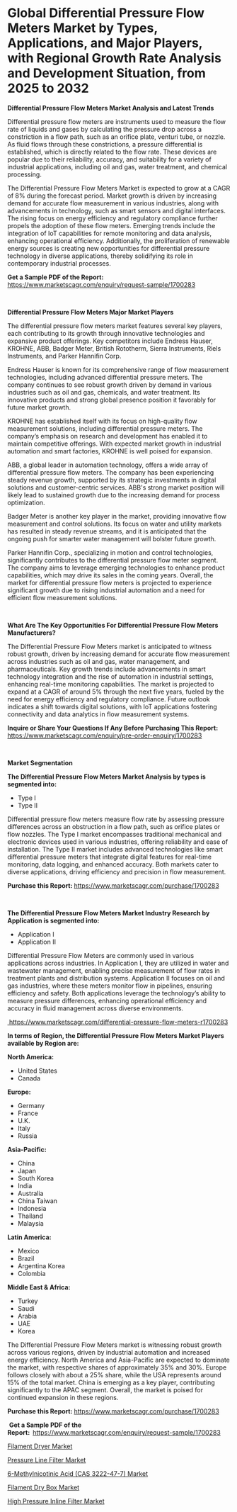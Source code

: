 <p><h1>Global Differential Pressure Flow Meters Market by Types, Applications, and Major Players, with Regional Growth Rate Analysis and Development Situation, from 2025 to 2032</h1></p><p><strong>Differential Pressure Flow Meters Market Analysis and Latest Trends</strong></p>
<p><p>Differential pressure flow meters are instruments used to measure the flow rate of liquids and gases by calculating the pressure drop across a constriction in a flow path, such as an orifice plate, venturi tube, or nozzle. As fluid flows through these constrictions, a pressure differential is established, which is directly related to the flow rate. These devices are popular due to their reliability, accuracy, and suitability for a variety of industrial applications, including oil and gas, water treatment, and chemical processing.</p><p>The Differential Pressure Flow Meters Market is expected to grow at a CAGR of 8% during the forecast period. Market growth is driven by increasing demand for accurate flow measurement in various industries, along with advancements in technology, such as smart sensors and digital interfaces. The rising focus on energy efficiency and regulatory compliance further propels the adoption of these flow meters. Emerging trends include the integration of IoT capabilities for remote monitoring and data analysis, enhancing operational efficiency. Additionally, the proliferation of renewable energy sources is creating new opportunities for differential pressure technology in diverse applications, thereby solidifying its role in contemporary industrial processes.</p></p>
<p><strong>Get a Sample PDF of the Report:&nbsp;</strong> <a href="https://www.marketscagr.com/enquiry/request-sample/1700283?utm_campaign=3277&utm_medium=2&utm_source=Github&utm_content=ia&utm_term=27032025&utm_id=differential-pressure-flow-meters">https://www.marketscagr.com/enquiry/request-sample/1700283</a></p>
<p>&nbsp;</p>
<p><strong>Differential Pressure Flow Meters Major Market Players</strong></p>
<p><p>The differential pressure flow meters market features several key players, each contributing to its growth through innovative technologies and expansive product offerings. Key competitors include Endress Hauser, KROHNE, ABB, Badger Meter, British Rototherm, Sierra Instruments, Riels Instruments, and Parker Hannifin Corp.</p><p>Endress Hauser is known for its comprehensive range of flow measurement technologies, including advanced differential pressure meters. The company continues to see robust growth driven by demand in various industries such as oil and gas, chemicals, and water treatment. Its innovative products and strong global presence position it favorably for future market growth.</p><p>KROHNE has established itself with its focus on high-quality flow measurement solutions, including differential pressure meters. The company’s emphasis on research and development has enabled it to maintain competitive offerings. With expected market growth in industrial automation and smart factories, KROHNE is well poised for expansion.</p><p>ABB, a global leader in automation technology, offers a wide array of differential pressure flow meters. The company has been experiencing steady revenue growth, supported by its strategic investments in digital solutions and customer-centric services. ABB's strong market position will likely lead to sustained growth due to the increasing demand for process optimization.</p><p>Badger Meter is another key player in the market, providing innovative flow measurement and control solutions. Its focus on water and utility markets has resulted in steady revenue streams, and it is anticipated that the ongoing push for smarter water management will bolster future growth.</p><p>Parker Hannifin Corp., specializing in motion and control technologies, significantly contributes to the differential pressure flow meter segment. The company aims to leverage emerging technologies to enhance product capabilities, which may drive its sales in the coming years. Overall, the market for differential pressure flow meters is projected to experience significant growth due to rising industrial automation and a need for efficient flow measurement solutions.</p></p>
<p>&nbsp;</p>
<p><strong>What Are The Key Opportunities For Differential Pressure Flow Meters Manufacturers?</strong></p>
<p><p>The Differential Pressure Flow Meters market is anticipated to witness robust growth, driven by increasing demand for accurate flow measurement across industries such as oil and gas, water management, and pharmaceuticals. Key growth trends include advancements in smart technology integration and the rise of automation in industrial settings, enhancing real-time monitoring capabilities. The market is projected to expand at a CAGR of around 5% through the next five years, fueled by the need for energy efficiency and regulatory compliance. Future outlook indicates a shift towards digital solutions, with IoT applications fostering connectivity and data analytics in flow measurement systems.</p></p>
<p><strong>Inquire or Share Your Questions If Any Before Purchasing This Report:</strong> <a href="https://www.marketscagr.com/enquiry/pre-order-enquiry/1700283?utm_campaign=3277&utm_medium=2&utm_source=Github&utm_content=ia&utm_term=27032025&utm_id=differential-pressure-flow-meters">https://www.marketscagr.com/enquiry/pre-order-enquiry/1700283</a></p>
<p>&nbsp;</p>
<p><strong>Market Segmentation</strong></p>
<p><strong>The Differential Pressure Flow Meters Market Analysis by types is segmented into:</strong></p>
<p><ul><li>Type I</li><li>Type II</li></ul></p>
<p><p>Differential pressure flow meters measure flow rate by assessing pressure differences across an obstruction in a flow path, such as orifice plates or flow nozzles. The Type I market encompasses traditional mechanical and electronic devices used in various industries, offering reliability and ease of installation. The Type II market includes advanced technologies like smart differential pressure meters that integrate digital features for real-time monitoring, data logging, and enhanced accuracy. Both markets cater to diverse applications, driving efficiency and precision in flow measurement.</p></p>
<p><strong>Purchase this Report:&nbsp;</strong><a href="https://www.marketscagr.com/purchase/1700283?utm_campaign=3277&utm_medium=2&utm_source=Github&utm_content=ia&utm_term=27032025&utm_id=differential-pressure-flow-meters">https://www.marketscagr.com/purchase/1700283</a></p>
<p>&nbsp;</p>
<p><strong>The Differential Pressure Flow Meters Market Industry Research by Application is segmented into:</strong></p>
<p><ul><li>Application I</li><li>Application II</li></ul></p>
<p><p>Differential Pressure Flow Meters are commonly used in various applications across industries. In Application I, they are utilized in water and wastewater management, enabling precise measurement of flow rates in treatment plants and distribution systems. Application II focuses on oil and gas industries, where these meters monitor flow in pipelines, ensuring efficiency and safety. Both applications leverage the technology’s ability to measure pressure differences, enhancing operational efficiency and accuracy in fluid management across diverse environments.</p></p>
<p><a href="https://www.marketscagr.com/differential-pressure-flow-meters-r1700283?utm_campaign=3277&utm_medium=2&utm_source=Github&utm_content=ia&utm_term=27032025&utm_id=differential-pressure-flow-meters">&nbsp;https://www.marketscagr.com/differential-pressure-flow-meters-r1700283</a></p>
<p><strong>In terms of Region, the Differential Pressure Flow Meters Market Players available by Region are:</strong></p>
<p>
    <p> <strong> North America: </strong>
        <ul>
            <li>United States</li>
            <li>Canada</li>
        </ul>
        </p> 
    <p> <strong> Europe: </strong>
        <ul>
            <li>Germany</li>
            <li>France</li>
            <li>U.K.</li>
            <li>Italy</li>
            <li>Russia</li>
        </ul>
        </p> 
    <p> <strong> Asia-Pacific: </strong>
        <ul>
            <li>China</li>
            <li>Japan</li>
            <li>South Korea</li>
            <li>India</li>
            <li>Australia</li>
            <li>China Taiwan</li>
            <li>Indonesia</li>
            <li>Thailand</li>
            <li>Malaysia</li>
        </ul>
        </p> 
    <p> <strong> Latin America: </strong>
        <ul>
            <li>Mexico</li>
            <li>Brazil</li>
            <li>Argentina Korea</li>
            <li>Colombia</li>
        </ul>
        </p> 
    <p> <strong> Middle East & Africa: </strong>
        <ul>
            <li>Turkey</li>
            <li>Saudi</li>
            <li>Arabia</li>
            <li>UAE</li>
            <li>Korea</li>
        </ul>
    </p>
    </p>
<p><p>The Differential Pressure Flow Meters market is witnessing robust growth across various regions, driven by industrial automation and increased energy efficiency. North America and Asia-Pacific are expected to dominate the market, with respective shares of approximately 35% and 30%. Europe follows closely with about a 25% share, while the USA represents around 15% of the total market. China is emerging as a key player, contributing significantly to the APAC segment. Overall, the market is poised for continued expansion in these regions.</p></p>
<p><strong>Purchase this Report: </strong><a href="https://www.marketscagr.com/purchase/1700283?utm_campaign=3277&utm_medium=2&utm_source=Github&utm_content=ia&utm_term=27032025&utm_id=differential-pressure-flow-meters">https://www.marketscagr.com/purchase/1700283</a></p>
<p>&nbsp;<strong>Get a Sample PDF of the Report:&nbsp;&nbsp;</strong><a href="https://www.marketscagr.com/enquiry/request-sample/1700283?utm_campaign=3277&utm_medium=2&utm_source=Github&utm_content=ia&utm_term=27032025&utm_id=differential-pressure-flow-meters">https://www.marketscagr.com/enquiry/request-sample/1700283</a></p>
<p><strong></strong></p>
<p><p><a href="https://www.linkedin.com/pulse/exploring-filament-dryer-market-dynamics-global-trends-utqde?utm_campaign=3277&utm_medium=2&utm_source=Github&utm_content=ia&utm_term=27032025&utm_id=differential-pressure-flow-meters">Filament Dryer Market</a></p><p><a href="https://www.linkedin.com/pulse/growing-pressure-line-filter-market-size-forecast-predicted-1ydbe?utm_campaign=3277&utm_medium=2&utm_source=Github&utm_content=ia&utm_term=27032025&utm_id=differential-pressure-flow-meters">Pressure Line Filter Market</a></p><p><a href="https://github.com/ziwersekos/Market-Research-Report-List-1/blob/main/6-methylnicotinic-acid-cas-3222-47-7-market.md?utm_campaign=3277&utm_medium=2&utm_source=Github&utm_content=ia&utm_term=27032025&utm_id=differential-pressure-flow-meters">6-Methylnicotinic Acid (CAS 3222-47-7) Market</a></p><p><a href="https://www.linkedin.com/pulse/filament-dry-box-market-outlook-2025-2032-comprehensive-lzc8e?utm_campaign=3277&utm_medium=2&utm_source=Github&utm_content=ia&utm_term=27032025&utm_id=differential-pressure-flow-meters">Filament Dry Box Market</a></p><p><a href="https://www.linkedin.com/pulse/high-pressure-inline-filter-industry-summary-demand-drivers-x8mve?utm_campaign=3277&utm_medium=2&utm_source=Github&utm_content=ia&utm_term=27032025&utm_id=differential-pressure-flow-meters">High Pressure Inline Filter Market</a></p></p>